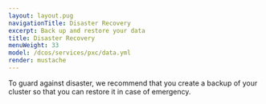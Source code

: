 ```yaml
---
layout: layout.pug
navigationTitle: Disaster Recovery
excerpt: Back up and restore your data
title: Disaster Recovery
menuWeight: 33
model: /dcos/services/pxc/data.yml
render: mustache
---
```

To guard against disaster, we recommend that you create a backup of your cluster so that you can restore it in case of emergency.
